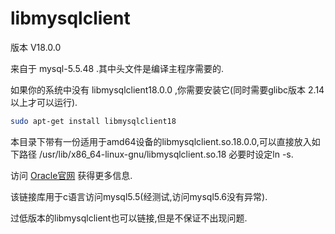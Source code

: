 # libmysqlclient

版本 V18.0.0

来自于 mysql-5.5.48 .其中头文件是编译主程序需要的.

如果你的系统中没有 libmysqlclient18.0.0 ,你需要安装它(同时需要glibc版本 2.14 以上才可以运行).

```bash
sudo apt-get install libmysqlclient18
```

本目录下带有一份适用于amd64设备的libmysqlclient.so.18.0.0,可以直接放入如下路径 /usr/lib/x86_64-linux-gnu/libmysqlclient.so.18 必要时设定ln -s.

访问 [Oracle官网](http://dev.mysql.com/downloads/mysql/5.5.html) 获得更多信息.

该链接库用于c语言访问mysql5.5(经测试,访问mysql5.6没有异常).

过低版本的libmysqlclient也可以链接,但是不保证不出现问题.
